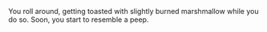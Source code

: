You roll around, getting toasted with slightly burned marshmallow while
you do so.  Soon, you start to resemble a peep.
